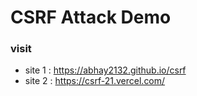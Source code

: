 # CSRF Attack Demo

### visit 
* site 1 : https://abhay2132.github.io/csrf
* site 2 : https://csrf-21.vercel.com/
